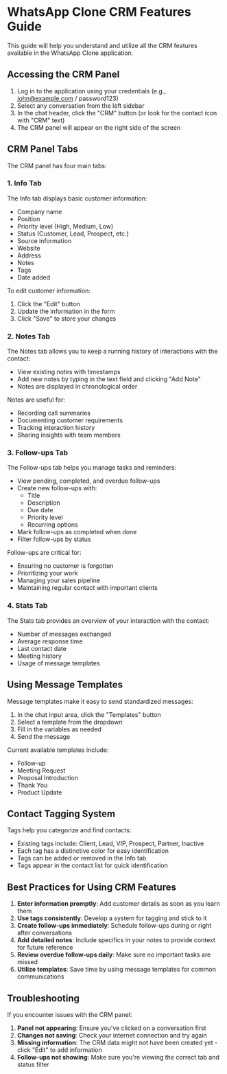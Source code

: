 # WhatsApp Clone CRM Features Guide

This guide will help you understand and utilize all the CRM features available in the WhatsApp Clone application.

## Accessing the CRM Panel

1. Log in to the application using your credentials (e.g., john@example.com / password123)
2. Select any conversation from the left sidebar
3. In the chat header, click the "CRM" button (or look for the contact icon with "CRM" text)
4. The CRM panel will appear on the right side of the screen

## CRM Panel Tabs

The CRM panel has four main tabs:

### 1. Info Tab

The Info tab displays basic customer information:

- Company name
- Position
- Priority level (High, Medium, Low)
- Status (Customer, Lead, Prospect, etc.)
- Source information
- Website
- Address
- Notes
- Tags
- Date added

To edit customer information:
1. Click the "Edit" button
2. Update the information in the form
3. Click "Save" to store your changes

### 2. Notes Tab

The Notes tab allows you to keep a running history of interactions with the contact:

- View existing notes with timestamps
- Add new notes by typing in the text field and clicking "Add Note"
- Notes are displayed in chronological order

Notes are useful for:
- Recording call summaries
- Documenting customer requirements
- Tracking interaction history
- Sharing insights with team members

### 3. Follow-ups Tab

The Follow-ups tab helps you manage tasks and reminders:

- View pending, completed, and overdue follow-ups
- Create new follow-ups with:
  - Title
  - Description
  - Due date
  - Priority level
  - Recurring options
- Mark follow-ups as completed when done
- Filter follow-ups by status

Follow-ups are critical for:
- Ensuring no customer is forgotten
- Prioritizing your work
- Managing your sales pipeline
- Maintaining regular contact with important clients

### 4. Stats Tab

The Stats tab provides an overview of your interaction with the contact:

- Number of messages exchanged
- Average response time
- Last contact date
- Meeting history
- Usage of message templates

## Using Message Templates

Message templates make it easy to send standardized messages:

1. In the chat input area, click the "Templates" button
2. Select a template from the dropdown
3. Fill in the variables as needed
4. Send the message

Current available templates include:
- Follow-up
- Meeting Request
- Proposal Introduction
- Thank You
- Product Update

## Contact Tagging System

Tags help you categorize and find contacts:

- Existing tags include: Client, Lead, VIP, Prospect, Partner, Inactive
- Each tag has a distinctive color for easy identification
- Tags can be added or removed in the Info tab
- Tags appear in the contact list for quick identification

## Best Practices for Using CRM Features

1. **Enter information promptly**: Add customer details as soon as you learn them
2. **Use tags consistently**: Develop a system for tagging and stick to it
3. **Create follow-ups immediately**: Schedule follow-ups during or right after conversations
4. **Add detailed notes**: Include specifics in your notes to provide context for future reference
5. **Review overdue follow-ups daily**: Make sure no important tasks are missed
6. **Utilize templates**: Save time by using message templates for common communications

## Troubleshooting

If you encounter issues with the CRM panel:

1. **Panel not appearing**: Ensure you've clicked on a conversation first
2. **Changes not saving**: Check your internet connection and try again
3. **Missing information**: The CRM data might not have been created yet - click "Edit" to add information
4. **Follow-ups not showing**: Make sure you're viewing the correct tab and status filter 